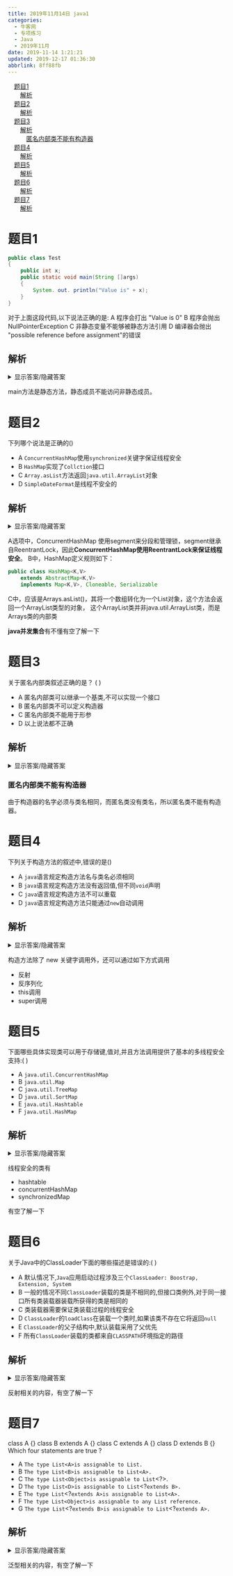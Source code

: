 ```yaml
---
title: 2019年11月14日 java1
categories: 
  - 牛客网
  - 专项练习
  - Java
  - 2019年11月
date: 2019-11-14 1:21:21
updated: 2019-12-17 01:36:30
abbrlink: 8ff88fb
---
```

<div id='my_toc'><a href="/exam/8ff88fb/#题目1" class="header_1">题目1</a><br><a href="/exam/8ff88fb/#解析" class="header_2">解析</a><br><a href="/exam/8ff88fb/#题目2" class="header_1">题目2</a><br><a href="/exam/8ff88fb/#解析" class="header_2">解析</a><br><a href="/exam/8ff88fb/#题目3" class="header_1">题目3</a><br><a href="/exam/8ff88fb/#解析" class="header_2">解析</a><br><a href="/exam/8ff88fb/#匿名内部类不能有构造器" class="header_3">匿名内部类不能有构造器</a><br><a href="/exam/8ff88fb/#题目4" class="header_1">题目4</a><br><a href="/exam/8ff88fb/#解析" class="header_2">解析</a><br><a href="/exam/8ff88fb/#题目5" class="header_1">题目5</a><br><a href="/exam/8ff88fb/#解析" class="header_2">解析</a><br><a href="/exam/8ff88fb/#题目6" class="header_1">题目6</a><br><a href="/exam/8ff88fb/#解析" class="header_2">解析</a><br><a href="/exam/8ff88fb/#题目7" class="header_1">题目7</a><br><a href="/exam/8ff88fb/#解析" class="header_2">解析</a><br></div>
<style>
    .header_1{
        margin-left: 1em;
    }
    .header_2{
        margin-left: 2em;
    }
    .header_3{
        margin-left: 3em;
    }
    .header_4{
        margin-left: 4em;
    }
    .header_5{
        margin-left: 5em;
    }
    .header_6{
        margin-left: 6em;
    }
</style>
<!--more-->
<script>if (navigator.platform.search('arm')==-1){document.getElementById('my_toc').style.display = 'none';}
var e,p = document.getElementsByTagName('p');while (p.length>0) {e = p[0];e.parentElement.removeChild(e);}
</script>

<!--end-->
# 题目1
```java
public class Test
{
    public int x;
    public static void main(String []args)
    {
        System. out. println("Value is" + x);
    }
}
```
对于上面这段代码,以下说法正确的是:
A 程序会打出 "Value is 0"
B 程序会抛出 NullPointerException
C 非静态变量不能够被静态方法引用
D 编译器会抛出 "possible reference before assignment"的错误

## 解析
<details><summary>显示答案/隐藏答案</summary>正确答案: C</details>

main方法是静态方法，静态成员不能访问非静态成员。

# 题目2
下列哪个说法是正确的()
- A `ConcurrentHashMap`使用`synchronized`关键字保证线程安全
- B `HashMap`实现了`Collction`接口
- C `Array.asList`方法返回`java.util.ArrayList`对象
- D `SimpleDateFormat`是线程不安全的

## 解析
<details><summary>显示答案/隐藏答案</summary>正确答案: D</details>

A选项中，ConcurrentHashMap
使用segment来分段和管理锁，segment继承自ReentrantLock，因此**ConcurrentHashMap使用ReentrantLock来保证线程安全**。
B中，HashMap定义规则如下：
```java
public class HashMap<K,V>
    extends AbstractMap<K,V>
    implements Map<K,V>, Cloneable, Serializable
```
C中，应该是Arrays.asList()，其将一个数组转化为一个List对象，这个方法会返回一个ArrayList类型的对象，
这个ArrayList类并非java.util.ArrayList类，而是Arrays类的内部类

**java并发集合**有不懂有空了解一下

# 题目3
关于匿名内部类叙述正确的是？ ( )
- A 匿名内部类可以继承一个基类,不可以实现一个接口
- B 匿名内部类不可以定义构造器
- C 匿名内部类不能用于形参
- D 以上说法都不正确

## 解析
<details><summary>显示答案/隐藏答案</summary>正确答案: B</details>

### 匿名内部类不能有构造器
由于构造器的名字必须与类名相同，而匿名类没有类名，所以匿名类不能有构造器。

# 题目4
下列关于构造方法的叙述中,错误的是()

- A `java`语言规定构造方法名与类名必须相同
- B `java`语言规定构造方法没有返回值,但不同`void`声明
- C `java`语言规定构造方法不可以重载
- D `java`语言规定构造方法只能通过`new`自动调用

## 解析
<details><summary>显示答案/隐藏答案</summary>正确答案: CD</details>

构造方法除了 new 关键字调用外，还可以通过如下方式调用
- 反射
- 反序列化
- this调用
- super调用


# 题目5
下面哪些具体实现类可以用于存储键,值对,并且方法调用提供了基本的多线程安全支持:(  )
- A `java.util.ConcurrentHashMap`
- B `java.util.Map`
- C `java.util.TreeMap`
- D `java.util.SortMap`
- E `java.util.Hashtable`
- F `java.util.HashMap`

## 解析
<details><summary>显示答案/隐藏答案</summary>正确答案: AE</details>

线程安全的类有
- hashtable
- concurrentHashMap 
- synchronizedMap

有空了解一下


# 题目6
关于Java中的ClassLoader下面的哪些描述是错误的:(    )
- A 默认情况下,`Java`应用启动过程涉及三个`ClassLoader: Boostrap, Extension, System`
- B 一般的情况不同`ClassLoader`装载的类是不相同的,但接口类例外,对于同一接口所有类装载器装载所获得的类是相同的
- C 类装载器需要保证类装载过程的线程安全
- D `ClassLoader`的`loadClass`在装载一个类时,如果该类不存在它将返回`null`
- E `ClassLoader`的父子结构中,默认装载采用了父优先
- F 所有`ClassLoader`装载的类都来自`CLASSPATH`环境指定的路径

## 解析
<details><summary>显示答案/隐藏答案</summary>正确答案: BDF</details>

反射相关的内容，有空了解一下

# 题目7
class A {}
class B extends A {}
class C extends A {}
class D extends B {}
Which four statements are true ?
- A `The type List<A>is assignable to List.`
- B `The type List<B>is assignable to List<A>.`
- C `The type List<Object>is assignable to List`<?>.
- D `The type List<D>is assignable to List`<?`extends B>.`
- E `The type List`<?`extends A>is assignable to List<A>.`
- F `The type List<Object>is assignable to any List reference.`
- G `The type List`<?`extends B>is assignable to List`<?`extends A>.`

## 解析
<details><summary>显示答案/隐藏答案</summary>正确答案: ACDG</details>

泛型相关的内容，有空了解一下
